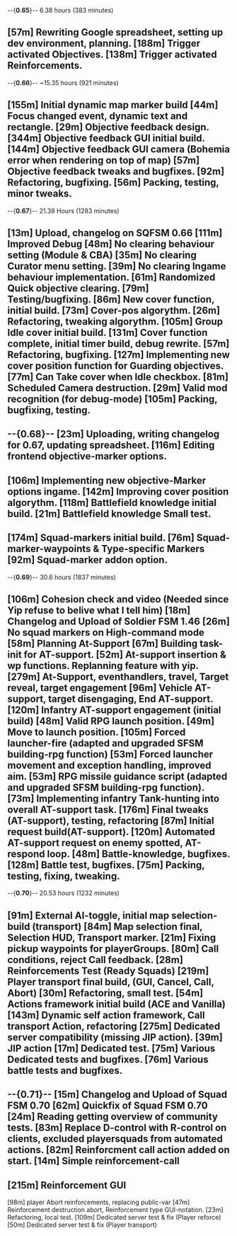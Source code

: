 --{**0.65**}--
6.38 hours (383 minutes)

[57m]  Rewriting Google spreadsheet, setting up dev environment, planning.
[188m] Trigger activated Objectives.
[138m] Trigger activated Reinforcements.
-------------------------------------------

--{**0.66**}--
~15.35 hours (921 minutes)

[155m] Initial dynamic map marker build
[44m]  Focus changed event, dynamic text and rectangle.
[29m]  Objective feedback design.
[344m] Objective feedback GUI initial build.
[144m] Objective feedback GUI camera (Bohemia error when rendering on top of map)
[57m]  Objective feedback tweaks and bugfixes.
[92m]  Refactoring, bugfixing.
[56m]  Packing, testing, minor tweaks.
--------------------------------------------

--{**0.67**}--
21.38 Hours (1283 minutes)

[13m]  Upload, changelog on SQFSM 0.66
[111m] Improved Debug
[48m]  No clearing behaviour setting (Module & CBA)
[35m]  No clearing Curator menu setting.
[39m]  No clearing Ingame behaviour implementation.
[61m]  Randomized Quick objective clearing.
[79m]  Testing/bugfixing.
[86m]  New cover function, initial build.
[73m]  Cover-pos algorythm.
[26m]  Refactoring, tweaking algorythm.
[105m] Group Idle cover initial build.
[131m] Cover function complete, initial timer build, debug rewrite.
[57m]  Refactoring, bugfixing.
[127m] Implementing new cover position function for Guarding objectives.
[77m]  Can Take cover when Idle checkbox.
[81m]  Scheduled Camera destruction.
[29m]  Valid mod recognition (for debug-mode)
[105m] Packing, bugfixing, testing.
--------------------------------------------

--{**0.68**}--
[23m]  Uploading, writing changelog for 0.67, updating spreadsheet.
[116m] Editing frontend objective-marker options.
-
[106m] Implementing new objective-Marker options ingame.
[142m] Improving cover position algorythm.
[118m] Battlefield knowledge initial build.
[21m]  Battlefield knowledge Small test.
-
[174m] Squad-markers initial build.
[76m]  Squad-marker-waypoints & Type-specific Markers
[92m]  Squad-marker addon option.
--------------------------------------------

--{**0.69**}--
30.6 hours (1837 minutes)

[106m]  Cohesion check and video (Needed since Yip refuse to belive what I tell him)
[18m]   Changelog and Upload of Soldier FSM 1.46
[26m]   No squad markers on High-command mode
[58m]   Planning At-Support
[67m]   Building task-init for AT-support.
[52m]   At-support insertion & wp functions. Replanning feature with yip.
[279m]  At-Support, eventhandlers, travel, Target reveal, target engagement
[96m]   Vehicle AT-support, target disengaging, End AT-support.
[120m]  Infantry AT-support engagement (initial build)
[48m]   Valid RPG launch position.
[49m]   Move to launch position.
[105m]  Forced launcher-fire (adapted and upgraded SFSM building-rpg function)
[53m]   Forced launcher movement and exception handling, improved aim.
[53m]   RPG missile guidance script (adapted and upgraded SFSM building-rpg function).
[73m]   Implementing infantry Tank-hunting into overall AT-support task.
[176m]  Final tweaks (AT-support), testing, refactoring
[87m]   Initial request build(AT-support).
[120m]  Automated AT-support request on enemy spotted, AT-respond loop.
[48m]   Battle-knowledge, bugfixes.
[128m]  Battle test, bugfixes.
[75m]   Packing, testing, fixing, tweaking.
--------------------------------------------

--{**0.70**}--
20.53 hours (1232 minutes)

[91m] External AI-toggle, initial map selection-build (transport)
[84m] Map selection final, Selection HUD, Transport marker.
[21m] Fixing pickup waypoints for playerGroups.
[80m] Call conditions, reject Call feedback.
[28m] Reinforcements Test (Ready Squads)
[219m] Player transport final build, (GUI, Cancel, Call, Abort)
[30m]  Refactoring, small test.
[54m]  Actions framework initial build (ACE and Vanilla)
[143m] Dynamic self action framework, Call transport Action, refactoring
[275m] Dedicated server compatibility (missing JIP action).
[39m]  JIP action
[17m]  Dedicated test.
[75m]  Various Dedicated tests and bugfixes.
[76m]  Various battle tests and bugfixes.
--------------------------------------------

--{**0.71**}--
[15m] Changelog and Upload of Squad FSM 0.70
[62m] Quickfix of Squad FSM 0.70
[24m] Reading getting overview of community tests.
[83m] Replace D-control with R-control on clients, excluded playersquads from automated actions.
[82m] Reinforcment call action added on start.
[14m] Simple reinforcement-call
-
[215m] Reinforcement GUI
-
[98m] player Abort reinforcements, replacing public-var
[47m] Reinforcement destruction abort, Reinforcement type GUI-notation.
[23m]  Refactoring, local test.
[109m] Dedicated server test & fix (Player reforce)
[50m]  Dedicated server test & fix (Player transport)